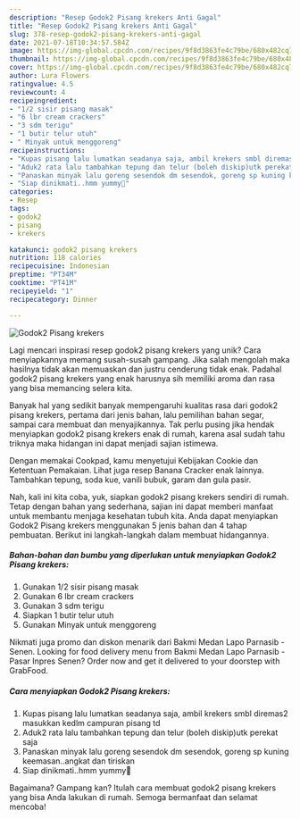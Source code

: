 ```yaml
---
description: "Resep Godok2 Pisang krekers Anti Gagal"
title: "Resep Godok2 Pisang krekers Anti Gagal"
slug: 378-resep-godok2-pisang-krekers-anti-gagal
date: 2021-07-18T10:34:57.584Z
image: https://img-global.cpcdn.com/recipes/9f8d3863fe4c79be/680x482cq70/godok2-pisang-krekers-foto-resep-utama.jpg
thumbnail: https://img-global.cpcdn.com/recipes/9f8d3863fe4c79be/680x482cq70/godok2-pisang-krekers-foto-resep-utama.jpg
cover: https://img-global.cpcdn.com/recipes/9f8d3863fe4c79be/680x482cq70/godok2-pisang-krekers-foto-resep-utama.jpg
author: Lura Flowers
ratingvalue: 4.5
reviewcount: 4
recipeingredient:
- "1/2 sisir pisang masak"
- "6 lbr cream crackers"
- "3 sdm terigu"
- "1 butir telur utuh"
- " Minyak untuk menggoreng"
recipeinstructions:
- "Kupas pisang lalu lumatkan seadanya saja, ambil krekers smbl diremas2 masukkan kedlm campuran pisang td"
- "Aduk2 rata lalu tambahkan tepung dan telur (boleh diskip)utk perekat saja"
- "Panaskan minyak lalu goreng sesendok dm sesendok, goreng sp kuning keemasan..angkat dan tiriskan"
- "Siap dinikmati..hmm yummy🤩"
categories:
- Resep
tags:
- godok2
- pisang
- krekers

katakunci: godok2 pisang krekers 
nutrition: 118 calories
recipecuisine: Indonesian
preptime: "PT34M"
cooktime: "PT41M"
recipeyield: "1"
recipecategory: Dinner

---
```



![Godok2 Pisang krekers](https://img-global.cpcdn.com/recipes/9f8d3863fe4c79be/680x482cq70/godok2-pisang-krekers-foto-resep-utama.jpg)

Lagi mencari inspirasi resep godok2 pisang krekers yang unik? Cara menyiapkannya memang susah-susah gampang. Jika salah mengolah maka hasilnya tidak akan memuaskan dan justru cenderung tidak enak. Padahal godok2 pisang krekers yang enak harusnya sih memiliki aroma dan rasa yang bisa memancing selera kita.

Banyak hal yang sedikit banyak mempengaruhi kualitas rasa dari godok2 pisang krekers, pertama dari jenis bahan, lalu pemilihan bahan segar, sampai cara membuat dan menyajikannya. Tak perlu pusing jika hendak menyiapkan godok2 pisang krekers enak di rumah, karena asal sudah tahu triknya maka hidangan ini dapat menjadi sajian istimewa.

Dengan memakai Cookpad, kamu menyetujui Kebijakan Cookie dan Ketentuan Pemakaian. Lihat juga resep Banana Cracker enak lainnya. Tambahkan tepung, soda kue, vanili bubuk, garam dan gula pasir.


Nah, kali ini kita coba, yuk, siapkan godok2 pisang krekers sendiri di rumah. Tetap dengan bahan yang sederhana, sajian ini dapat memberi manfaat untuk membantu menjaga kesehatan tubuh kita. Anda dapat menyiapkan Godok2 Pisang krekers menggunakan 5 jenis bahan dan 4 tahap pembuatan. Berikut ini langkah-langkah dalam membuat hidangannya.

<!--inarticleads1-->

##### Bahan-bahan dan bumbu yang diperlukan untuk menyiapkan Godok2 Pisang krekers:

1. Gunakan 1/2 sisir pisang masak
1. Gunakan 6 lbr cream crackers
1. Gunakan 3 sdm terigu
1. Siapkan 1 butir telur utuh
1. Gunakan  Minyak untuk menggoreng


Nikmati juga promo dan diskon menarik dari Bakmi Medan Lapo Parnasib - Senen. Looking for food delivery menu from Bakmi Medan Lapo Parnasib - Pasar Inpres Senen? Order now and get it delivered to your doorstep with GrabFood. 

<!--inarticleads2-->

##### Cara menyiapkan Godok2 Pisang krekers:

1. Kupas pisang lalu lumatkan seadanya saja, ambil krekers smbl diremas2 masukkan kedlm campuran pisang td
1. Aduk2 rata lalu tambahkan tepung dan telur (boleh diskip)utk perekat saja
1. Panaskan minyak lalu goreng sesendok dm sesendok, goreng sp kuning keemasan..angkat dan tiriskan
1. Siap dinikmati..hmm yummy🤩




Bagaimana? Gampang kan? Itulah cara membuat godok2 pisang krekers yang bisa Anda lakukan di rumah. Semoga bermanfaat dan selamat mencoba!
